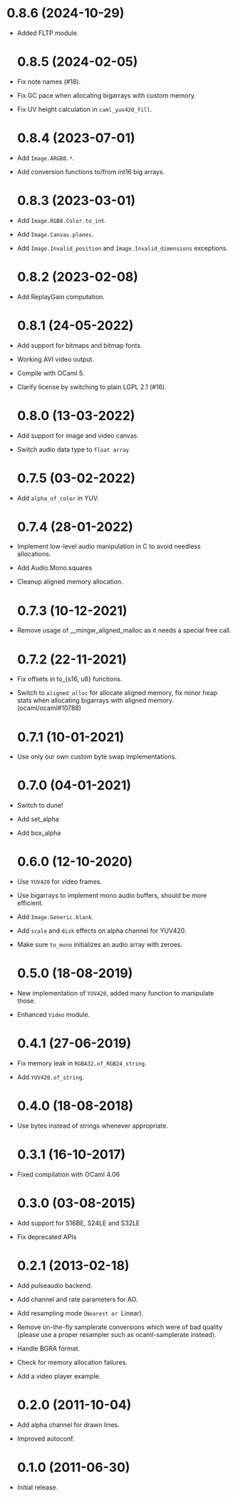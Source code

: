 # 0.8.6 (2024-10-29)

- Added FLTP module.

  # 0.8.5 (2024-02-05)

- Fix note names (#18).
- Fix GC pace when allocating bigarrays with custom memory.
- Fix UV height calculation in `caml_yuv420_fill`.

  # 0.8.4 (2023-07-01)

- Add `Image.ARGB8.*`.
- Add conversion functions to/from int16 big arrays.

  # 0.8.3 (2023-03-01)

- Add `Image.RGB8.Color.to_int`.
- Add `Image.Canvas.planes`.
- Add `Image.Invalid_position` and `Image.Invalid_dimensions` exceptions.

  # 0.8.2 (2023-02-08)

- Add ReplayGain computation.

  # 0.8.1 (24-05-2022)

- Add support for bitmaps and bitmap fonts.
- Working AVI video output.
- Compile with OCaml 5.
- Clarify license by switching to plain LGPL 2.1 (#16).

  # 0.8.0 (13-03-2022)

- Add support for image and video canvas.
- Switch audio data type to `float array`

  # 0.7.5 (03-02-2022)

* Add `alpha_of_color` in YUV.

  # 0.7.4 (28-01-2022)

* Implement low-level audio manipulation in C
  to avoid needless allocations.
* Add Audio.Mono.squares
* Cleanup aligned memory allocation.

  # 0.7.3 (10-12-2021)

* Remove usage of \_\_mingw_aligned_malloc as it needs a special free call.

  # 0.7.2 (22-11-2021)

* Fix offsets in to\_{s16, u8} functions.
* Switch to `aligned_alloc` for allocate aligned
  memory, fix minor heap stats when allocating
  bigarrays with aligned memory. (ocaml/ocaml#10788)

  # 0.7.1 (10-01-2021)

* Use only our own custom byte swap implementations.

  # 0.7.0 (04-01-2021)

* Switch to dune!
* Add set_alpha
* Add box_alpha

  # 0.6.0 (12-10-2020)

- Use `YUV420` for video frames.
- Use bigarrays to implement mono audio buffers, should be more efficient.
- Add `Image.Generic.blank`.
- Add `scale` and `disk` effects on alpha channel for YUV420.
- Make sure `to_mono` initializes an audio array with zeroes.

  # 0.5.0 (18-08-2019)

* New implementation of `YUV420`, added many function to manipulate those.
* Enhanced `Video` module.

  # 0.4.1 (27-06-2019)

* Fix memory leak in `RGBA32.of_RGB24_string`.
* Add `YUV420.of_string`.

  # 0.4.0 (18-08-2018)

* Use bytes instead of strings whenever appropriate.

  # 0.3.1 (16-10-2017)

* Fixed compilation with OCaml 4.06

  # 0.3.0 (03-08-2015)

* Add support for S16BE, S24LE and S32LE
* Fix deprecated APIs

  # 0.2.1 (2013-02-18)

* Add pulseaudio backend.
* Add channel and rate parameters for AO.
* Add resampling mode (`Nearest or `Linear).
* Remove on-the-fly samplerate conversions which were of bad quality (please
  use a proper resampler such as ocaml-samplerate instead).
* Handle BGRA format.
* Check for memory allocation failures.
* Add a video player example.

  # 0.2.0 (2011-10-04)

* Add alpha channel for drawn lines.
* Improved autoconf.

  # 0.1.0 (2011-06-30)

* Initial release.
